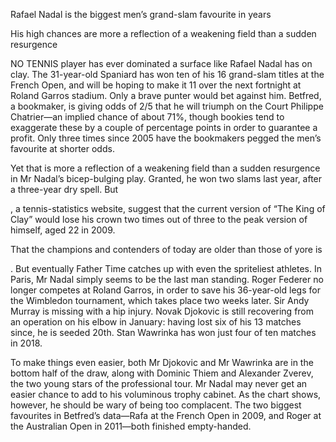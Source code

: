 Rafael Nadal is the biggest men’s grand-slam favourite in years

His high chances are more a reflection of a weakening field than a sudden resurgence

NO TENNIS player has ever dominated a surface like Rafael Nadal has on clay. The 31-year-old Spaniard has won ten of his 16 grand-slam titles at the French Open, and will be hoping to make it 11 over the next fortnight at Roland Garros stadium. Only a brave punter would bet against him. Betfred, a bookmaker, is giving odds of 2/5 that he will triumph on the Court Philippe Chatrier—an implied chance of about 71%, though bookies tend to exaggerate these by a couple of percentage points in order to guarantee a profit. Only three times since 2005 have the bookmakers pegged the men’s favourite at shorter odds.

Yet that is more a reflection of a weakening field than a sudden resurgence in Mr Nadal’s bicep-bulging play. Granted, he won two slams last year, after a three-year dry spell. But 

, a tennis-statistics website, suggest that the current version of “The King of Clay” would lose his crown two times out of three to the peak version of himself, aged 22 in 2009.

That the champions and contenders of today are older than those of yore is 

. But eventually Father Time catches up with even the spriteliest athletes. In Paris, Mr Nadal simply seems to be the last man standing. Roger Federer no longer competes at Roland Garros, in order to save his 36-year-old legs for the Wimbledon tournament, which takes place two weeks later. Sir Andy Murray is missing with a hip injury. Novak Djokovic is still recovering from an operation on his elbow in January: having lost six of his 13 matches since, he is seeded 20th. Stan Wawrinka has won just four of ten matches in 2018.

To make things even easier, both Mr Djokovic and Mr Wawrinka are in the bottom half of the draw, along with Dominic Thiem and Alexander Zverev, the two young stars of the professional tour. Mr Nadal may never get an easier chance to add to his voluminous trophy cabinet. As the chart shows, however, he should be wary of being too complacent. The two biggest favourites in Betfred’s data—Rafa at the French Open in 2009, and Roger at the Australian Open in 2011—both finished empty-handed.